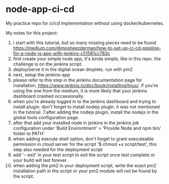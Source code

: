 # node-app-ci-cd
My practice repo for ci/cd implementation without using docker/kubernetes.

My notes for this project: 
1. i start with this tutorial, but so many missing pieces need to be found https://medium.com/@mosheezderman/how-to-set-up-ci-cd-pipeline-for-a-node-js-app-with-jenkins-c51581cc783c
2. first create your simple node app, it's kinda simple, like in this repo. the challenge is on the jenkins script.
3. deploy/serve it in the digital ocean droplets. run with pm2
4. next, setup the jenkins-app
5. please refer to this step in the jenkins documentation page for installation, https://www.jenkins.io/doc/book/installing/linux/. if you're using the one from the medium, it is more likely that your jenkins dashboard crashed occassionally.
6. when you're already logged in to the jenkins dashboard and trying to install plugin. don't forget to install nodejs plugin. it was not mentioned in the tutorial.
7.after adding the nodejs plugin, install the nodejs in the global tools configuration page.
8. after that add your installed node in jenkins in the jenkins job configuration under 'Build Environtment' > 'Provide Node and npm bin/ folder to PATH'
9. when adding execute shell option, don't forget to grant executeable permission in cloud server for the script '$ chmod +x script/test', this step also needed for the deployment script
10. add '--exit' in your test script to exit the script once test complete or your build will last forever.
11. when adding the pm2 in your deployment script, write the exact pm2 installation path in the script or your pm2 module will not be found by the script.
